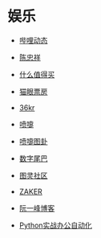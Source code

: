 # 娱乐


<div id = "首"></div>
<script src = "../js/首.js"></script>


* [哔哩动态](https://t.bilibili.com/)
* [陈忠祥](https://m.bilibili.com/space/238171819)


* [什么值得买](https://m.smzdm.com/)
* [猫眼票房](https://piaofang.maoyan.com/)


* [36kr](https://m.36kr.com/)


* [喷嚏](http://www.dapenti.com/blog/indexforweb.asp)
* [喷嚏图卦](http://www.dapenti.com/blog/blog.asp?name=xilei&subjectid=70)


* [数字尾巴](https://m.dgtle.com/)
* [图灵社区](https://m.ituring.com.cn/)
* [ZAKER](http://www.myzaker.com/)
* [阮一峰博客](http://ruanyifeng.com/blog/)


* [Python实战办公自动化](https://study.163.com/course/introduction/1213082802.htm)
